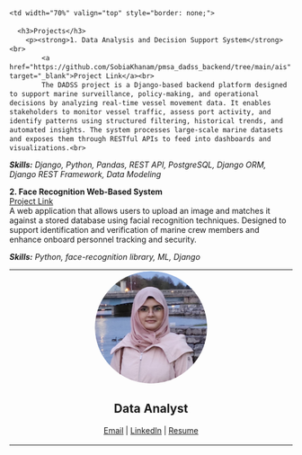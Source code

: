 <table style="border: none;">
  <tr>
    <td width="30%" align="center" valign="top" style="border: none;">
      <img src="/profile_pic.png" alt="Profile Picture" style="border-radius: 50%; width: 200px; height: 200px; object-fit: cover;"><br>
      <p align="center"><h2>  Data Analyst</h2></p>
      <p>
        <a href="mailto:sobiakhanam2000@gmail.com">Email</a> |
        <a href="https://linkedin.com/in/sobia-khanam" target="_blank">LinkedIn</a> |
        <a href="/SOBIA KHANAM - RESUME.pdf" target="_blank">Resume</a>
      </p>
    </td>

    <td width="70%" valign="top" style="border: none;">

      <h3>Projects</h3>
        <p><strong>1. Data Analysis and Decision Support System</strong><br>
            <a href="https://github.com/SobiaKhanam/pmsa_dadss_backend/tree/main/ais" target="_blank">Project Link</a><br>
            The DADSS project is a Django-based backend platform designed to support marine surveillance, policy-making, and operational decisions by analyzing real-time vessel movement data. It enables stakeholders to monitor vessel traffic, assess port activity, and identify patterns using structured filtering, historical trends, and automated insights. The system processes large-scale marine datasets and exposes them through RESTful APIs to feed into dashboards and visualizations.<br>

<em><strong>Skills:</strong> Django, Python, Pandas, REST API, PostgreSQL, Django ORM, Django REST Framework, Data Modeling</em>

<p><strong>2. Face Recognition Web-Based System</strong><br>
<a href="https://github.com/SobiaKhanam/pmsa_dadss_backend/tree/main/face_detection" target="_blank">Project Link</a><br>
A web application that allows users to upload an image and matches it against a stored database using facial recognition techniques. Designed to support identification and verification of marine crew members and enhance onboard personnel tracking and security.

<em><strong>Skills:</strong> Python, face-recognition library, ML, Django</em>
</p>
</p>
    </td>
  </tr>
</table>
